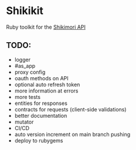 # Shikikit

Ruby toolkit for the [Shikimori API](https://shikimori.one)

## TODO:
- logger
- #as_app
- proxy config
- oauth methods on API
- optional auto refresh token
- more information at errors
- more tests
- entities for responses
- contracts for requests (client-side validations)
- better documentation
- mutator
- CI/CD
- auto version increment on main branch pushing
- deploy to rubygems
